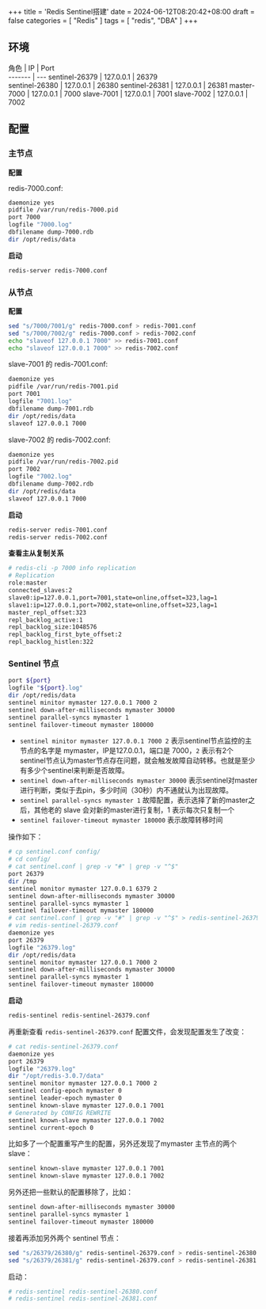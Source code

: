 +++
title = 'Redis Sentinel搭建'
date = 2024-06-12T08:20:42+08:00
draft = false
categories = [ "Redis" ]
tags = [ "redis", "DBA" ]
+++

## 环境

角色                 | IP               | Port    
-------             | ---
sentinel-26379      | 127.0.0.1        | 26379          
sentinel-26380      | 127.0.0.1        | 26380 
sentinel-26381      | 127.0.0.1        | 26381
master-7000         | 127.0.0.1        | 7000
slave-7001          | 127.0.0.1        | 7001
slave-7002          | 127.0.0.1        | 7002

## 配置

### 主节点

**配置**

redis-7000.conf:
```bash
daemonize yes
pidfile /var/run/redis-7000.pid
port 7000
logfile "7000.log"
dbfilename dump-7000.rdb
dir /opt/redis/data
```

**启动**
```bash
redis-server redis-7000.conf
```

### 从节点

**配置**

```bash
sed "s/7000/7001/g" redis-7000.conf > redis-7001.conf
sed "s/7000/7002/g" redis-7000.conf > redis-7002.conf
echo "slaveof 127.0.0.1 7000" >> redis-7001.conf
echo "slaveof 127.0.0.1 7000" >> redis-7002.conf
```

slave-7001 的 redis-7001.conf:
```bash
daemonize yes
pidfile /var/run/redis-7001.pid
port 7001
logfile "7001.log"
dbfilename dump-7001.rdb
dir /opt/redis/data
slaveof 127.0.0.1 7000
```

slave-7002 的 redis-7002.conf:
```bash
daemonize yes
pidfile /var/run/redis-7002.pid
port 7002
logfile "7002.log"
dbfilename dump-7002.rdb
dir /opt/redis/data
slaveof 127.0.0.1 7000
```

**启动**
```bash
redis-server redis-7001.conf
redis-server redis-7002.conf
```

**查看主从复制关系**

```bash
# redis-cli -p 7000 info replication
# Replication
role:master
connected_slaves:2
slave0:ip=127.0.0.1,port=7001,state=online,offset=323,lag=1
slave1:ip=127.0.0.1,port=7002,state=online,offset=323,lag=1
master_repl_offset:323
repl_backlog_active:1
repl_backlog_size:1048576
repl_backlog_first_byte_offset:2
repl_backlog_histlen:322
```

### Sentinel 节点

```bash
port ${port}
logfile "${port}.log"
dir /opt/redis/data
sentinel minitor mymaster 127.0.0.1 7000 2
sentinel down-after-milliseconds mymaster 30000
sentinel parallel-syncs mymaster 1
sentinel failover-timeout mymaster 180000
```

- `sentinel minitor mymaster 127.0.0.1 7000 2` 表示sentinel节点监控的主节点的名字是 mymaster，IP是127.0.0.1，端口是 7000，`2` 表示有2个sentinel节点认为master节点存在问题，就会触发故障自动转移。也就是至少有多少个sentinel来判断是否故障。
- `sentinel down-after-milliseconds mymaster 30000` 表示sentinel对master进行判断，类似于去pin，多少时间（30秒）内不通就认为出现故障。
- `sentinel parallel-syncs mymaster 1` 故障配置，表示选择了新的master之后，其他老的 slave 会对新的master进行复制，1 表示每次只复制一个
- `sentinel failover-timeout mymaster 180000` 表示故障转移时间

操作如下：

```bash
# cp sentinel.conf config/
# cd config/
# cat sentinel.conf | grep -v "#" | grep -v "^$"
port 26379
dir /tmp
sentinel monitor mymaster 127.0.0.1 6379 2
sentinel down-after-milliseconds mymaster 30000
sentinel parallel-syncs mymaster 1
sentinel failover-timeout mymaster 180000
# cat sentinel.conf | grep -v "#" | grep -v "^$" > redis-sentinel-26379.conf
# vim redis-sentinel-26379.conf
daemonize yes
port 26379
logfile "26379.log"
dir /opt/redis/data
sentinel monitor mymaster 127.0.0.1 7000 2
sentinel down-after-milliseconds mymaster 30000
sentinel parallel-syncs mymaster 1
sentinel failover-timeout mymaster 180000
```

**启动**
```bash
redis-sentinel redis-sentinel-26379.conf
```

再重新查看 `redis-sentinel-26379.conf` 配置文件，会发现配置发生了改变：
```bash
# cat redis-sentinel-26379.conf
daemonize yes
port 26379
logfile "26379.log"
dir "/opt/redis-3.0.7/data"
sentinel monitor mymaster 127.0.0.1 7000 2
sentinel config-epoch mymaster 0
sentinel leader-epoch mymaster 0
sentinel known-slave mymaster 127.0.0.1 7001
# Generated by CONFIG REWRITE
sentinel known-slave mymaster 127.0.0.1 7002
sentinel current-epoch 0
```

比如多了一个配置重写产生的配置，另外还发现了mymaster 主节点的两个slave：
```bash
sentinel known-slave mymaster 127.0.0.1 7001
sentinel known-slave mymaster 127.0.0.1 7002
```

另外还把一些默认的配置移除了，比如：
```bash
sentinel down-after-milliseconds mymaster 30000
sentinel parallel-syncs mymaster 1
sentinel failover-timeout mymaster 180000
```

接着再添加另外两个 sentinel 节点：
```bash
sed "s/26379/26380/g" redis-sentinel-26379.conf > redis-sentinel-26380.conf
sed "s/26379/26381/g" redis-sentinel-26379.conf > redis-sentinel-26381.conf
```

启动：
```bash
# redis-sentinel redis-sentinel-26380.conf
# redis-sentinel redis-sentinel-26381.conf
```